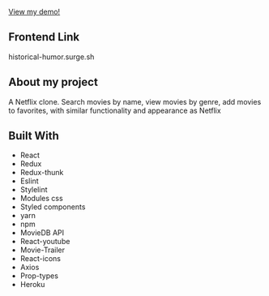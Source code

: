 
<a href="https://netflix-twin1.herokuapp.com/">View my demo!</a>

## Frontend Link
historical-humor.surge.sh

## About my project
A Netflix clone. Search movies by name, view movies by genre, add movies to favorites, with similar functionality and appearance as Netflix


## Built With

- React
- Redux
- Redux-thunk
- Eslint
- Stylelint
- Modules css
- Styled components
- yarn
- npm
- MovieDB API
- React-youtube
- Movie-Trailer
- React-icons
- Axios
- Prop-types
- Heroku

<!-- Future Updates -->

